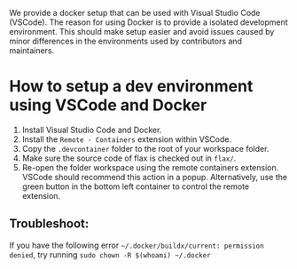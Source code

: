 We provide a docker setup that can be used with Visual Studio Code (VSCode).
The reason for using Docker is to provide a isolated development environment.
This should make setup easier and avoid issues caused by minor differences in
the environments used by contributors and maintainers.


# How to setup a dev environment using VSCode and Docker

1. Install Visual Studio Code and Docker.
2. Install the `Remote - Containers` extension within VSCode.
3. Copy the `.devcontainer` folder to the root of your workspace folder.
4. Make sure the source code of flax is checked out in `flax/`.
5. Re-open the folder workspace using the remote containers extension.
   VSCode should recommend this action in a popup. Alternatively,
   use the green button in the bottom left container to control the
   remote extension.

## Troubleshoot:
If you have the following error `~/.docker/buildx/current: permission denied`, try running `sudo chown -R $(whoami) ~/.docker`